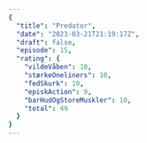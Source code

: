 ```yaml
---
{
  "title": "Predator",
  "date": "2023-03-21T21:19:17Z",
  "draft": false,
  "episode": 15,
  "rating": {
    "vildeVåben": 10,
    "stærkeOneliners": 10,
    "fedSkurk": 10,
    "episkAction": 9,
    "barHudOgStoreMuskler": 10,
    "total": 49
  }
}
---
```


